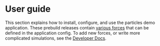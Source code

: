 # User guide

This section explains how to install, configure, and use the particles demo application. These prebuild releases contain [various forces](Forces.md) that can be defined in the application config. To add new forces, or write more complicated simulations, see the [Developer Docs](API-Usage.md).

<seealso>
<category ref="related">
<a href="Installation.md"/>
</category>
</seealso>

